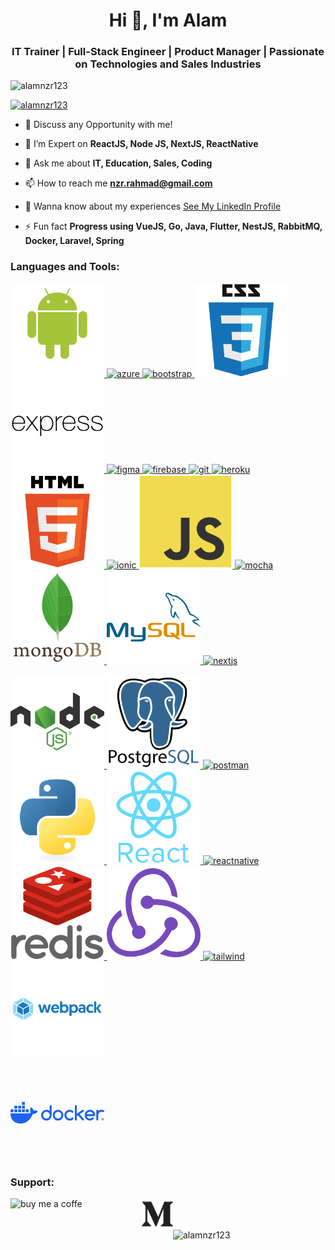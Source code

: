 <h1 align="center">Hi 👋, I'm Alam</h1>
<h3 align="center">IT Trainer | Full-Stack Engineer | Product Manager | Passionate on Technologies and Sales Industries </h3>

<p align="left"> <img src="https://komarev.com/ghpvc/?username=alamnzr123&label=Profile%20views&color=0e75b6&style=flat" alt="alamnzr123" /> </p>

<p align="left"> <a href="https://github.com/ryo-ma/github-profile-trophy"><img src="https://github-profile-trophy.vercel.app/?username=alamnzr123" alt="alamnzr123" /></a> </p>

- 🔭 Discuss any Opportunity with me!

- 🌱 I’m Expert on **ReactJS, Node JS, NextJS, ReactNative**

- 💬 Ask me about **IT, Education, Sales, Coding**

- 📫 How to reach me **nzr.rahmad@gmail.com**

- 📄 Wanna know about my experiences [See My LinkedIn Profile](https://www.linkedin.com/in/rahmadalamsyahnazaruddin/)

- ⚡ Fun fact **Progress using VueJS, Go, Java, Flutter, NestJS, RabbitMQ, Docker, Laravel, Spring**

<p align="left">
</p>

<h3 align="left">Languages and Tools:</h3>
<p align="left"> <a href="https://developer.android.com" target="_blank" rel="noreferrer"> <img src="https://raw.githubusercontent.com/devicons/devicon/master/icons/android/android-original-wordmark.svg" alt="android" width="150" height="150"/> </a> 
<a href="https://azure.microsoft.com/en-in/" target="_blank" rel="noreferrer"> <img src="https://www.vectorlogo.zone/logos/microsoft_azure/microsoft_azure-icon.svg" alt="azure" width="150" height="150"/> </a> 
<a href="https://getbootstrap.com" target="_blank" rel="noreferrer"> <img src="https://getbootstrap.com/docs/5.3/assets/brand/bootstrap-logo-shadow.png" alt="bootstrap" width="150" height="150"/> </a> 
<a href="https://www.w3schools.com/css/" target="_blank" rel="noreferrer"> <img src="https://raw.githubusercontent.com/devicons/devicon/master/icons/css3/css3-original-wordmark.svg" alt="css3" width="150" height="150"/> </a> 
<a href="https://expressjs.com" target="_blank" rel="noreferrer"> <img src="https://raw.githubusercontent.com/devicons/devicon/master/icons/express/express-original-wordmark.svg" alt="express" width="150" height="150" /> </a>
<a href="https://www.figma.com/" target="_blank" rel="noreferrer"> <img src="https://www.vectorlogo.zone/logos/figma/figma-icon.svg" alt="figma" width="150" height="150"/> </a> 
<a href="https://firebase.google.com/" target="_blank" rel="noreferrer"> <img src="https://www.vectorlogo.zone/logos/firebase/firebase-icon.svg" alt="firebase" width="150" height="150"/> </a> 
<a href="https://git-scm.com/" target="_blank" rel="noreferrer"> <img src="https://www.vectorlogo.zone/logos/git-scm/git-scm-icon.svg" alt="git" width="150" height="150"/> </a>  
<a href="https://heroku.com" target="_blank" rel="noreferrer"> <img src="https://www.vectorlogo.zone/logos/heroku/heroku-icon.svg" alt="heroku" width="150" height="150"/> </a> 
<a href="https://www.w3.org/html/" target="_blank" rel="noreferrer"> <img src="https://raw.githubusercontent.com/devicons/devicon/master/icons/html5/html5-original-wordmark.svg" alt="html5" width="150" height="150"/> </a> 
<a href="https://ionicframework.com" target="_blank" rel="noreferrer"> <img src="https://upload.wikimedia.org/wikipedia/commons/d/d1/Ionic_Logo.svg" alt="ionic" width="150" height="150"/> </a> 
<a href="https://developer.mozilla.org/en-US/docs/Web/JavaScript" target="_blank" rel="noreferrer"> <img src="https://raw.githubusercontent.com/devicons/devicon/master/icons/javascript/javascript-original.svg" alt="javascript" width="150" height="150"/> </a> 
<a href="https://mochajs.org" target="_blank" rel="noreferrer"> <img src="https://www.vectorlogo.zone/logos/mochajs/mochajs-icon.svg" alt="mocha" width="150" height="150"/> </a> 
<a href="https://www.mongodb.com/" target="_blank" rel="noreferrer"> <img src="https://raw.githubusercontent.com/devicons/devicon/master/icons/mongodb/mongodb-original-wordmark.svg" alt="mongodb" width="150" height="150"/> </a> 
<a href="https://www.mysql.com/" target="_blank" rel="noreferrer"> <img src="https://raw.githubusercontent.com/devicons/devicon/master/icons/mysql/mysql-original-wordmark.svg" alt="mysql" width="150" height="150"/> </a> 
<a href="https://nextjs.org/" target="_blank" rel="noreferrer"> <img src="https://cdn.worldvectorlogo.com/logos/nextjs-2.svg" alt="nextjs" width="150" height="150"/> </a> 

  
  <a href="https://nodejs.org" target="_blank" rel="noreferrer"> <img src="https://raw.githubusercontent.com/devicons/devicon/master/icons/nodejs/nodejs-original-wordmark.svg" alt="nodejs" width="150" height="150"/> </a> 
  <a href="https://www.postgresql.org" target="_blank" rel="noreferrer"> <img src="https://raw.githubusercontent.com/devicons/devicon/master/icons/postgresql/postgresql-original-wordmark.svg" alt="postgresql" width="150" height="150"/> </a> 
  <a href="https://postman.com" target="_blank" rel="noreferrer"> <img src="https://www.vectorlogo.zone/logos/getpostman/getpostman-icon.svg" alt="postman" width="150" height="150"/> </a> 
  <a href="https://www.python.org" target="_blank" rel="noreferrer"> <img src="https://raw.githubusercontent.com/devicons/devicon/master/icons/python/python-original.svg" alt="python" width="150" height="150"/> </a> <a href="https://reactjs.org/" target="_blank" rel="noreferrer"> <img src="https://raw.githubusercontent.com/devicons/devicon/master/icons/react/react-original-wordmark.svg" alt="react" width="150" height="150"/> </a> 
  <a href="https://reactnative.dev/" target="_blank" rel="noreferrer"> <img src="https://reactnative.dev/img/header_logo.svg" alt="reactnative" width="150" height="150"/> </a> 
  <a href="https://redis.io" target="_blank" rel="noreferrer"> <img src="https://raw.githubusercontent.com/devicons/devicon/master/icons/redis/redis-original-wordmark.svg" alt="redis" width="150" height="150"/> </a> 
  <a href="https://redux.js.org" target="_blank" rel="noreferrer"> <img src="https://raw.githubusercontent.com/devicons/devicon/master/icons/redux/redux-original.svg" alt="redux" width="150" height="150"/> </a> 
  <a href="https://tailwindcss.com/" target="_blank" rel="noreferrer"> <img src="https://www.vectorlogo.zone/logos/tailwindcss/tailwindcss-icon.svg" alt="tailwind" width="150" height="150"/> </a> 
  <a href="https://webpack.js.org" target="_blank" rel="noreferrer"> <img src="https://raw.githubusercontent.com/devicons/devicon/d00d0969292a6569d45b06d3f350f463a0107b0d/icons/webpack/webpack-original-wordmark.svg" alt="webpack" width="150" height="150"/> </a>
  
  
  <a href="https://www.docker.com/" target="_blank" rel="noreferrer"> <svg class="docker_logo " id="Layer_1" width="150px" height="150px" data-name="Layer 1" xmlns="http://www.w3.org/2000/svg" viewBox="0 0 2334.44 537.22"><defs><style>.cls-1 { fill: #1d63ed; stroke-width: 0px; }</style></defs><path class="cls-1" d="m664.01,223.35c-16.55-11.14-60.03-15.89-91.64-7.38-1.7-31.49-17.94-58.03-47.65-81.17l-10.99-7.38-7.33,11.07c-14.4,21.86-20.47,51-18.33,77.49,1.7,16.32,7.37,34.66,18.33,47.97-41.15,23.87-79.07,18.45-247.03,18.45H.06c-.76,37.93,5.34,110.88,51.73,170.27,5.12,6.56,10.74,12.91,16.84,19.02,37.72,37.77,94.71,65.47,179.93,65.54,130,.12,241.39-70.16,309.15-240.07,22.3.37,81.15,3.99,109.95-51.66.7-.94,7.33-14.76,7.33-14.76l-10.98-7.38Zm-494.72-39.14h-72.92v72.92h72.92v-72.92Zm94.21,0h-72.92v72.92h72.92v-72.92Zm94.21,0h-72.92v72.92h72.92v-72.92Zm94.21,0h-72.92v72.92h72.92v-72.92Zm-376.82,0H2.16v72.92h72.92v-72.92Zm94.21-92.11h-72.92v72.92h72.92v-72.92Zm94.21,0h-72.92v72.92h72.92v-72.92Zm94.21,0h-72.92v72.92h72.92v-72.92ZM357.7,0h-72.92v72.92h72.92V0Z"></path><g><path class="cls-1" d="m2329.93,424.7c0,18.94-14.87,33.81-34.21,33.81s-34.42-14.87-34.42-33.81,15.27-33.4,34.42-33.4,34.21,14.87,34.21,33.4Zm-60.08,0c0,14.87,11,26.68,26.07,26.68s25.46-11.81,25.46-26.47-10.8-26.89-25.65-26.89-25.87,12.02-25.87,26.68Zm20.58,17.52h-7.74v-33.4c3.04-.61,7.33-1.02,12.82-1.02,6.32,0,9.16,1.02,11.61,2.45,1.84,1.42,3.26,4.07,3.26,7.33,0,3.67-2.85,6.52-6.91,7.74v.41c3.24,1.21,5.08,3.66,6.1,8.14,1.01,5.09,1.62,7.13,2.45,8.35h-8.35c-1.02-1.22-1.64-4.27-2.65-8.15-.61-3.66-2.65-5.29-6.93-5.29h-3.66v13.45Zm.2-18.94h3.66c4.28,0,7.74-1.42,7.74-4.88,0-3.06-2.23-5.11-7.13-5.11-2.03,0-3.46.21-4.27.43v9.56Z"></path><path class="cls-1" d="m1017.65,86.68c-4.79-4.68-10.54-7.06-17.43-7.06s-12.81,2.38-17.42,7.06c-4.62,4.68-6.88,10.68-6.88,17.83v119.4c-23.7-19.59-51.05-29.47-82.16-29.47-36.16,0-67.08,13.06-92.7,39.27-25.62,26.12-38.34,57.72-38.34,94.78s12.81,68.57,38.34,94.78c25.62,26.12,56.46,39.27,92.7,39.27s66.74-13.06,92.7-39.27c25.62-25.86,38.34-57.45,38.34-94.78V104.5c0-7.15-2.35-13.15-7.15-17.83Zm-48.18,274.11v.18c-4.27,10.15-10.11,19.06-17.51,26.65-7.4,7.68-16.12,13.68-26.05,18.18-10.02,4.5-20.65,6.71-32.06,6.71s-22.3-2.21-32.32-6.71c-10.02-4.5-18.65-10.5-25.96-18.09-7.32-7.59-13.15-16.5-17.42-26.65-4.27-10.24-6.45-21.09-6.45-32.57s2.18-22.33,6.45-32.57c4.27-10.24,10.11-19.06,17.42-26.65,7.32-7.59,16.03-13.59,25.96-18.09,10.02-4.5,20.74-6.71,32.32-6.71s22.04,2.21,32.06,6.71c10.02,4.5,18.65,10.5,26.05,18.18,7.4,7.68,13.24,16.59,17.51,26.65,4.27,10.15,6.45,20.92,6.45,32.39s-2.18,22.33-6.45,32.39Z"></path><path class="cls-1" d="m2100.26,277.04c-6.36-15.89-16.05-30.27-28.76-43.16l-.17-.09c-25.88-26.12-56.82-39.27-92.7-39.27s-67.09,13.06-92.71,39.27c-25.62,26.12-38.33,57.72-38.33,94.78s12.81,68.57,38.33,94.78c25.62,26.12,56.47,39.27,92.71,39.27,32.92,0,61.41-10.85,85.64-32.56,4.69-4.94,7.06-10.94,7.06-17.92s-2.26-13.15-6.89-17.83c-4.61-4.68-10.45-7.06-17.42-7.06-6.09.18-11.5,2.21-16.11,6.27-7.32,6.35-15.25,11.21-23.87,14.39-8.63,3.18-18.04,4.77-28.31,4.77-9.07,0-17.78-1.41-26.05-4.32-8.29-2.91-16.03-6.89-22.92-12.09-6.98-5.21-12.98-11.38-18.12-18.71-5.14-7.24-9.06-15.27-11.67-24.09h185.32c6.87,0,12.62-2.38,17.42-7.06,4.8-4.68,7.15-10.68,7.15-17.83,0-18.53-3.24-35.74-9.58-51.54Zm-200.48,26.65c2.53-8.74,6.36-16.77,11.5-24.09,5.15-7.24,11.24-13.5,18.21-18.71,7.06-5.21,14.72-9.18,23.17-12.09,8.44-2.91,17.06-4.32,25.97-4.32s17.51,1.41,25.86,4.32c8.37,2.91,16.05,6.88,22.92,12.09,6.98,5.21,13.07,11.38,18.21,18.71,5.22,7.24,9.16,15.27,11.86,24.09h-157.71Z"></path><path class="cls-1" d="m2327.99,211.29c-4.36-4.32-9.85-7.68-16.47-10.15-6.62-2.47-13.85-4.15-21.78-5.12-7.84-.97-15.25-1.41-22.12-1.41-15.61,0-30.24,2.56-44,7.68-13.77,5.12-26.49,12.44-38.17,21.97v-4.76c0-6.88-2.35-12.71-7.15-17.56-4.78-4.85-10.45-7.32-17.15-7.32s-12.64,2.47-17.42,7.32c-4.8,4.85-7.15,10.77-7.15,17.56v218.25c0,6.88,2.35,12.71,7.15,17.56,4.78,4.85,10.53,7.32,17.42,7.32s12.45-2.47,17.15-7.32c4.8-4.85,7.15-10.77,7.15-17.56v-109.17c0-11.65,2.18-22.59,6.45-32.83,4.27-10.24,10.11-19.06,17.51-26.65,7.42-7.59,16.13-13.59,26.05-17.92,10.02-4.41,20.66-6.62,32.08-6.62s22.2,2.03,32.06,6c3.91,1.77,7.32,2.65,10.28,2.65,3.4,0,6.62-.62,9.58-1.94,2.96-1.32,5.58-3.09,7.76-5.38,2.18-2.29,3.91-4.94,5.22-8.03,1.31-3,2.01-6.27,2.01-9.8,0-6.88-2.18-12.44-6.53-16.77h.08Z"></path><path class="cls-1" d="m1304.98,277.12c-6.36-15.8-15.86-30.27-28.66-43.33-25.87-26.12-56.8-39.27-92.7-39.27s-67.08,13.06-92.7,39.27c-25.62,26.12-38.33,57.72-38.33,94.78s12.81,68.57,38.33,94.78c25.62,26.12,56.46,39.27,92.7,39.27s66.74-13.06,92.7-39.27c25.62-25.86,38.34-57.45,38.34-94.78-.18-18.53-3.4-35.65-9.67-51.45Zm-45.65,83.66v.18c-4.27,10.15-10.11,19.06-17.51,26.65-7.4,7.68-16.12,13.68-26.05,18.18-9.93,4.5-20.65,6.71-32.06,6.71s-22.3-2.21-32.32-6.71c-10.02-4.5-18.65-10.5-25.96-18.09-7.32-7.59-13.15-16.5-17.42-26.65-4.27-10.24-6.45-21.09-6.45-32.57s2.18-22.33,6.45-32.57c4.27-10.24,10.11-19.06,17.42-26.65,7.32-7.59,16.03-13.59,25.96-18.09,10.02-4.5,20.74-6.71,32.32-6.71s22.04,2.21,32.06,6.71c10.02,4.5,18.65,10.5,26.05,18.18,7.4,7.68,13.24,16.59,17.51,26.65,4.27,10.15,6.45,20.92,6.45,32.39s-2.18,22.33-6.45,32.39Z"></path><path class="cls-1" d="m1829.11,219.41c0-3.35-.7-6.53-2-9.53-1.31-3-3.05-5.73-5.23-8.03-2.18-2.29-4.79-4.15-7.75-5.38-2.96-1.23-6.18-1.94-9.58-1.94-4.88,0-9.24,1.24-13.07,3.8l-139.92,93.11V104.68c0-7.06-2.35-12.97-7.14-17.83-4.79-4.85-10.45-7.32-17.16-7.32s-12.63,2.47-17.43,7.32c-4.79,4.85-7.14,10.77-7.14,17.83v332.71c0,6.88,2.35,12.8,7.14,17.74,4.79,4.94,10.54,7.41,17.43,7.41s12.46-2.47,17.16-7.41c4.79-4.94,7.14-10.86,7.14-17.74v-86.4l28.58-19.15,108.12,124.17c4.36,4.32,9.85,6.44,16.38,6.44,3.4,0,6.62-.62,9.58-1.94,2.96-1.24,5.58-3.09,7.75-5.38,2.18-2.29,3.92-4.94,5.23-8.03,1.31-3,2-6.27,2-9.53,0-6.53-2.26-12.36-6.8-17.47l-100.63-115.87,98.01-65.13c6.27-4.32,9.32-10.94,9.32-19.86v.18Z"></path><path class="cls-1" d="m1414.85,269.09c7.49-7.59,16.21-13.59,26.23-17.92,10.02-4.41,20.65-6.62,32.06-6.62,10.28,0,19.78,1.77,28.58,5.29,8.71,3.53,17.08,8.74,25,15.53,4.7,3.79,10.02,5.73,15.94,5.73,7.06,0,12.81-2.38,17.43-7.15,4.62-4.77,6.88-10.77,6.88-17.92s-2.79-13.77-8.45-18.88c-24.05-21.71-52.53-32.57-85.38-32.57-36.16,0-67.08,13.06-92.7,39.27-25.62,26.12-38.33,57.72-38.33,94.78s12.81,68.57,38.33,94.78c25.62,26.12,56.46,39.27,92.7,39.27,32.76,0,61.25-10.85,85.38-32.57,5.14-5.29,7.76-11.38,7.76-18.44s-2.27-13.15-6.88-17.83c-4.62-4.68-10.45-7.06-17.42-7.06-5.92.18-11.07,1.94-15.42,5.29-7.84,6.88-16.03,12-24.83,15.44-8.71,3.44-18.21,5.12-28.58,5.12-11.41,0-22.04-2.21-32.06-6.62-10.02-4.41-18.73-10.41-26.23-17.91-7.49-7.5-13.42-16.5-17.69-26.65-4.27-10.24-6.45-21.18-6.45-32.83s2.18-22.59,6.45-32.83c4.27-10.24,10.19-19.06,17.69-26.65v-.09Z"></path></g></svg> </a>
  
  </p>

<h3 align="left">Support:</h3>
<p><a href="https://buymeacoffee.com/nzrrahmadi"> <img align="left" src="https://cdn.buymeacoffee.com/buttons/v2/default-yellow.png" height="50" width="210" alt="buy me a coffe" /></a>
<a href="https://medium.com/@nzr.rahmad"> <img align="left" src="medium.png" height="50" width="50" alt="medium" /></a>

</p><br><br>

<p><img align="center" src="https://github-readme-stats.vercel.app/api/top-langs?username=alamnzr123&show_icons=true&locale=en&layout=compact" alt="alamnzr123" /></p>
